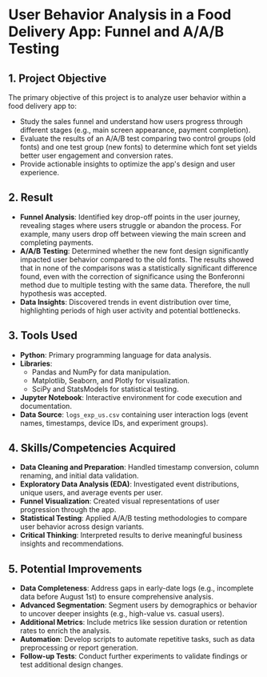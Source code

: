 # User Behavior Analysis in a Food Delivery App: Funnel and A/A/B Testing

## 1. Project Objective
The primary objective of this project is to analyze user behavior within a food delivery app to:
- Study the sales funnel and understand how users progress through different stages (e.g., main screen appearance, payment completion).
- Evaluate the results of an A/A/B test comparing two control groups (old fonts) and one test group (new fonts) to determine which font set yields better user engagement and conversion rates.
- Provide actionable insights to optimize the app's design and user experience.

## 2. Result
- **Funnel Analysis**: Identified key drop-off points in the user journey, revealing stages where users struggle or abandon the process. For example, many users drop off between viewing the main screen and completing payments.
- **A/A/B Testing**: Determined whether the new font design significantly impacted user behavior compared to the old fonts. The results showed that in none of the comparisons was a statistically significant difference found, even with the correction of significance using the Bonferonni method due to multiple testing with the same data. Therefore, the null hypothesis was accepted.
- **Data Insights**: Discovered trends in event distribution over time, highlighting periods of high user activity and potential bottlenecks.

## 3. Tools Used
- **Python**: Primary programming language for data analysis.
- **Libraries**: 
  - Pandas and NumPy for data manipulation.
  - Matplotlib, Seaborn, and Plotly for visualization.
  - SciPy and StatsModels for statistical testing.
- **Jupyter Notebook**: Interactive environment for code execution and documentation.
- **Data Source**: `logs_exp_us.csv` containing user interaction logs (event names, timestamps, device IDs, and experiment groups).

## 4. Skills/Competencies Acquired
- **Data Cleaning and Preparation**: Handled timestamp conversion, column renaming, and initial data validation.
- **Exploratory Data Analysis (EDA)**: Investigated event distributions, unique users, and average events per user.
- **Funnel Visualization**: Created visual representations of user progression through the app.
- **Statistical Testing**: Applied A/A/B testing methodologies to compare user behavior across design variants.
- **Critical Thinking**: Interpreted results to derive meaningful business insights and recommendations.

## 5. Potential Improvements
- **Data Completeness**: Address gaps in early-date logs (e.g., incomplete data before August 1st) to ensure comprehensive analysis.
- **Advanced Segmentation**: Segment users by demographics or behavior to uncover deeper insights (e.g., high-value vs. casual users).
- **Additional Metrics**: Include metrics like session duration or retention rates to enrich the analysis.
- **Automation**: Develop scripts to automate repetitive tasks, such as data preprocessing or report generation.
- **Follow-up Tests**: Conduct further experiments to validate findings or test additional design changes.
